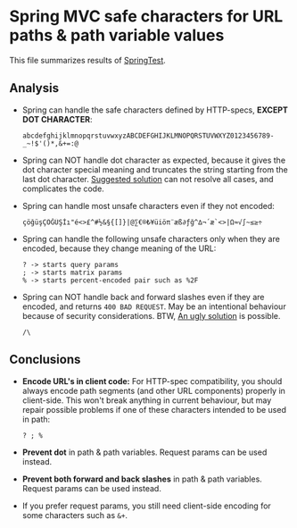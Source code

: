 # Spring MVC safe characters for URL paths & path variable values

This file summarizes results of [SpringTest](SpringTest.kt).

## Analysis

- Spring can handle the safe characters defined by HTTP-specs,
  **EXCEPT DOT CHARACTER**:

    ```
    abcdefghijklmnopqrstuvwxyzABCDEFGHIJKLMNOPQRSTUVWXYZ0123456789-_~!$'()*,&+=:@
    ```

- Spring can NOT handle dot character as expected, because it gives
  the dot character special meaning and truncates the string starting
  from the last dot character.
  [Suggested solution](https://www.mkyong.com/spring-mvc/spring-mvc-pathvariable-dot-get-truncated/)
  can not resolve all cases, and complicates the code.

- Spring can handle most unsafe characters even if they not encoded:

    ```
    çöğüşÇÖĞÜŞİı"é<>£^#½&§{[]}|@∑€®₺¥üiöπ¨æß∂ƒğ^∆¬´æ`<>|Ω≈√∫~≤≥÷
    ```

- Spring can handle the following unsafe characters only when they are
  encoded, because they change meaning of the URL:

    ```
    ? -> starts query params
    ; -> starts matrix params
    % -> starts percent-encoded pair such as %2F
    ```

- Spring can NOT handle back and forward slashes even if they are encoded,
  and returns `400 BAD REQUEST`. May be an intentional behaviour because
   of security considerations. BTW,
  [An ugly solution](https://stackoverflow.com/a/2335449/471214)
  is possible.

    ```
    /\
    ```


## Conclusions

- **Encode URL's in client code:** For HTTP-spec compatibility,
  you should always encode path segments (and other URL components)
  properly in client-side. This won't break anything in current
  behaviour, but may repair possible problems if one of these characters
  intended to be used in path:

    ```
    ? ; %
    ```

- **Prevent dot** in path & path variables. Request params can be used
  instead.

- **Prevent both forward and back slashes** in path & path variables.
  Request params can be used instead.

- If you prefer request params, you still need client-side encoding for
  some characters such as `&+`.
